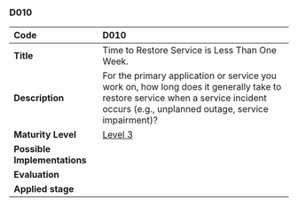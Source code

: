 ### D010

| **Code**           | **D010** |
| :--                | :--      |
| **Title**          | Time to Restore Service is Less Than One Week. |
| **Description**    | For the primary application or service you work on, how long does it generally take to restore service when a service incident occurs (e.g., unplanned outage, service impairment)? |
| **Maturity Level** | [Level 3](/LEVELS.html#level-3) |
| **Possible Implementations** | |
| **Evaluation**     | |
| **Applied stage**  | |
